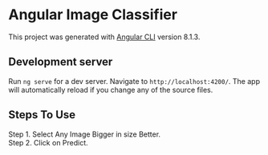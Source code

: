 # Angular Image Classifier

This project was generated with [Angular CLI](https://github.com/angular/angular-cli) version 8.1.3.

## Development server

Run `ng serve` for a dev server. Navigate to `http://localhost:4200/`. The app will automatically reload if you change any of the source files.

## Steps To Use

Step 1. Select Any Image Bigger in size Better. <br>
Step 2. Click on Predict.
